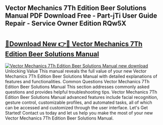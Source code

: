 ## Vector Mechanics 7Th Edition Beer Solutions Manual PDF Download Free - Part-jTi User Guide Repair - Service Owner Edition RQw5X

# <h2><a href="http://bc48140.oget.top/?id=Vector+Mechanics+7Th+Edition+Beer+Solutions+Manual">🔗Download New 👉🔴 Vector Mechanics 7Th Edition Beer Solutions Manual</a></h2>

[![Vector Mechanics 7Th Edition Beer Solutions Manual new download](https://i.imgur.com/5g1atiW.png)](http://bc48140.oget.top/?id=Vector+Mechanics+7Th+Edition+Beer+Solutions+Manual)
Unlocking Value This manual reveals the full value of your new Vector Mechanics 7Th Edition Beer Solutions Manual with detailed explanations of features and functionalities. Common Questions Vector Mechanics 7Th Edition Beer Solutions Manual This section addresses commonly asked questions and provides helpful troubleshooting tips. Vector Mechanics 7Th Edition Beer Solutions Manual advanced features include facial recognition, gesture control, customizable profiles, and automated tasks, all of which can be accessed and customized through the user interface. Let's Get Started! Contact us today and let us help you make the most of your new Vector Mechanics 7Th Edition Beer Solutions Manual.
